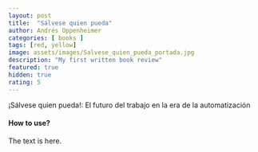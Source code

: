 ```yaml
---
layout: post
title:  "Sálvese quien pueda"
author: Andrés Oppenheimer
categories: [ books ]
tags: [red, yellow]
image: assets/images/Salvese_quien_pueda_portada.jpg
description: "My first written book review"
featured: true
hidden: true
rating: 5
---
```


¡Sálvese quien pueda!: El futuro del trabajo en la era de la automatización

#### How to use?

The text is here.